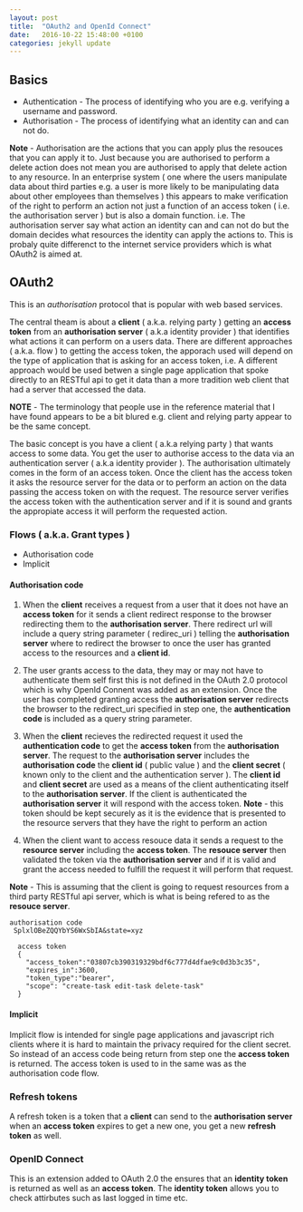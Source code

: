 ```yaml
---
layout: post
title:  "OAuth2 and OpenId Connect"
date:   2016-10-22 15:48:00 +0100
categories: jekyll update
---
```


## Basics  

* Authentication - The process of identifying who you are e.g. verifying a username and password.
* Authorisation - The process of identifying what an identity can and can not do.

**Note** - Authorisation are the actions that you can apply plus the resouces that you can apply it to.  Just because you are authorised to perform a delete action does not mean you are authorised to apply that delete action to any resource.  In an enterprise system ( one where the users manipulate data about third parties e.g. a user is more likely to be manipulating data about other employees than themselves ) this appears to make verification of the right to perform an action not just a function of an access token ( i.e. the authorisation server ) but is also a domain function. i.e.  The authorisation server say what action an identity can and can not do but the domain decides what resources the identity can apply the actions to.  This is probaly quite differenct to the internet service providers which is what OAuth2 is aimed at.

## OAuth2

This is an *authorisation* protocol that is popular with web based services.

The central theam is about a **client** ( a.k.a. relying party ) getting an **access token** from an **authorisation server** ( a.k.a  identity provider ) that identifies what actions it can perform on a users data. There are different approaches ( a.k.a. flow ) to getting the access token, the apporach used will depend on the type of application that is asking for an access token, i.e. A different approach would be used betwen a single page application that spoke directly to an RESTful api to get it data than a more tradition web client that had a server that accessed the data.

**NOTE** - The terminology that people use in the reference material that I have found appears to be a bit blured e.g. client and relying party appear to be the same concept.

The basic concept is you have a client ( a.k.a relying party ) that wants access to some data.  You get the user to authorise access to the data via an authentication server ( a.k.a identity provider ).  The authorisation ultimately comes in the form of an access token.  Once the client has the access token it asks the resource server for the data or to perform an action on the data passing the access token on with the request.  The resource server verifies the access token with the authentication server and if it is sound and grants the appropiate access it will perform the requested action.


### Flows ( a.k.a. Grant types )

* Authorisation code
* Implicit


#### Authorisation code 

1. When the **client** receives a request from a user that it does not have an **access token** for it sends a client redirect response to the browser redirecting them to the **authorisation server**.  There redirect url will include a query string parameter ( redirec_uri ) telling the **authorisation server** where to redirect the browser to once the user has granted access to the resources and a **client id**.  


2. The user grants access to the data, they may or may not have to authenticate them self first this is not defined in the OAuth 2.0 protocol which is why OpenId Connent was added as an extension.  Once the user has completed granting access the **authorisation server** redirects the browser to the redirect_uri specified in step one, the **authentication code** is included as a query string parameter.

3. When the **client** recieves the redirected request it used the **authentication code** to get the **access token** from the **authorisation server**.  The request to the **authorisation server** includes the **authorisation code** the **client id** ( public value ) and the **client secret** ( known only to the client and the authentication server ).  The **client id** and **client secret** are used as a means of the client authenticating itself to the **authorisation server**.  If the client is authenticated the **authorisation server** it will respond with the access token. **Note** - this token should be kept securely as it is the evidence that is presented to the resource servers that they have the right to perform an action


4. When the client want to access resouce data it sends a request to the **resource server** including the **access token**.  The **resouce server** then validated the token via the **authorisation server** and if it is valid and grant the access needed to fulfill the request it will perform that request.

**Note** - This is assuming that the client is going to request resources from a third party RESTful api server, which is what is being refered to as the **resouce server**. 


````
authorisation code
 SplxlOBeZQQYbYS6WxSbIA&state=xyz
````

```
  access token
  {
    "access_token":"03807cb390319329bdf6c777d4dfae9c0d3b3c35",
    "expires_in":3600,
    "token_type":"bearer",
    "scope": "create-task edit-task delete-task"
  }   
```   



#### Implicit

Implicit flow is intended for single page applications and javascript rich clients where it is hard to maintain the privacy required for the client secret.  So instead of an access code being return from step one the **access token** is returned.  The access token is used to in the same was as the authorisation code flow.


### Refresh tokens

A refresh token is a token that a **client** can send to the **authorisation server** when an **access token** expires to get a new one, you get a new **refresh token** as well.


### OpenID Connect

This is an extension added to OAuth 2.0 the ensures that an **identity token** is returned as well as an **access token**.  The **identity token** allows you to check attirbutes such as last logged in time etc.